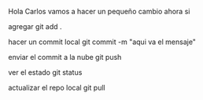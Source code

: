 Hola Carlos
vamos a hacer un pequeño cambio
ahora si

agregar
git add .

hacer un commit local
git commit -m "aqui va el mensaje"

enviar el commit a la nube
git push 

ver el estado
git status

actualizar el repo local 
git pull